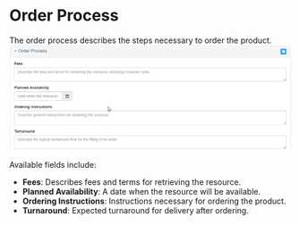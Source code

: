 # Order Process

The order process describes the steps necessary to order the product.  
![](/assets/Order_Process.png)

Available fields include:

* **Fees**: Describes fees and terms for retrieving the resource.
* **Planned Availability**: A date when the resource will be available.
* **Ordering Instructions**: Instructions necessary for ordering the product.
* **Turnaround**: Expected turnaround for delivery after ordering.



